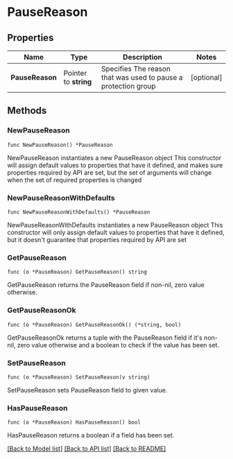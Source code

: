 # PauseReason

## Properties

Name | Type | Description | Notes
------------ | ------------- | ------------- | -------------
**PauseReason** | Pointer to **string** | Specifies The reason that was used to pause a protection group | [optional] 

## Methods

### NewPauseReason

`func NewPauseReason() *PauseReason`

NewPauseReason instantiates a new PauseReason object
This constructor will assign default values to properties that have it defined,
and makes sure properties required by API are set, but the set of arguments
will change when the set of required properties is changed

### NewPauseReasonWithDefaults

`func NewPauseReasonWithDefaults() *PauseReason`

NewPauseReasonWithDefaults instantiates a new PauseReason object
This constructor will only assign default values to properties that have it defined,
but it doesn't guarantee that properties required by API are set

### GetPauseReason

`func (o *PauseReason) GetPauseReason() string`

GetPauseReason returns the PauseReason field if non-nil, zero value otherwise.

### GetPauseReasonOk

`func (o *PauseReason) GetPauseReasonOk() (*string, bool)`

GetPauseReasonOk returns a tuple with the PauseReason field if it's non-nil, zero value otherwise
and a boolean to check if the value has been set.

### SetPauseReason

`func (o *PauseReason) SetPauseReason(v string)`

SetPauseReason sets PauseReason field to given value.

### HasPauseReason

`func (o *PauseReason) HasPauseReason() bool`

HasPauseReason returns a boolean if a field has been set.


[[Back to Model list]](../README.md#documentation-for-models) [[Back to API list]](../README.md#documentation-for-api-endpoints) [[Back to README]](../README.md)


